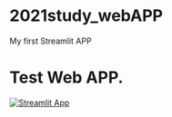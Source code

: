 # 2021study_webAPP
My first Streamlit APP

# Test Web APP.

[![Streamlit App](https://static.streamlit.io/badges/streamlit_badge_black_white.svg)](https://share.streamlit.io/Takaya-s/2021study_webAPP/master/main.py)


